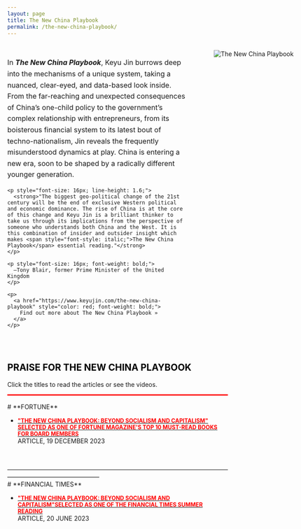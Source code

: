 ```yaml
---
layout: page
title: The New China Playbook
permalink: /the-new-china-playbook/
---
```

<br>
<!-- 开始文本和图片布局的容器 -->
<div class="content-container" style="display: flex; align-items: flex-start; justify-content: flex-start; width: 70vw; margin: 0 auto; flex-direction: row;">

  <!-- 左侧：文本内容 -->
  <div class="text-content" style="flex: 19; padding-right: 30px;">
    <p style="font-size: 16px; line-height: 1.6;">
      In <span style="font-style: italic; font-weight: bold;">The New China Playbook</span>, Keyu Jin burrows deep into the mechanisms of a unique system, taking a nuanced, clear-eyed, and data-based look inside. From the far-reaching and unexpected consequences of China’s one-child policy to the government’s complex relationship with entrepreneurs, from its boisterous financial system to its latest bout of techno-nationalism, Jin reveals the frequently misunderstood dynamics at play. China is entering a new era, soon to be shaped by a radically different younger generation.
    </p>

    <p style="font-size: 16px; line-height: 1.6;">
      <strong>"The biggest geo-political change of the 21st century will be the end of exclusive Western political and economic dominance. The rise of China is at the core of this change and Keyu Jin is a brilliant thinker to take us through its implications from the perspective of someone who understands both China and the West. It is this combination of insider and outsider insight which makes <span style="font-style: italic;">The New China Playbook</span> essential reading."</strong>
    </p>

    <p style="font-size: 16px; font-weight: bold;">
      —Tony Blair, former Prime Minister of the United Kingdom
    </p>

    <p>
      <a href="https://www.keyujin.com/the-new-china-playbook" style="color: red; font-weight: bold;">
        Find out more about The New China Playbook »
      </a>
    </p>
  </div>

  <!-- 右侧：图片 -->
  <div class="image-content" style="flex: 1; padding-left: 30px;">
    <img src="{{ site.baseurl }}/images/the-new-china-playbook.jpg" alt="The New China Playbook" style="max-width: 100%; height: auto; min-width: 200px; max-width: 400px;">
  </div>

</div>

<!-- 响应式样式，确保在小屏幕上图片在上，文字在下 -->
<style>
  /* 默认 PC 端布局：文字在左边，图片在右边 */
  .content-container {
    display: flex;
    flex-direction: row;
    align-items: flex-start;
    justify-content: flex-start;
  }

  /* 小屏幕（如手机端）布局：图片在上，文字在下 */
  @media (max-width: 768px) {
    .content-container {
      flex-direction: column;
      justify-content: center;
      align-items: center;
    }

    /* 调整图片和文字的间距 */
    .text-content {
      padding-right: 0;
      padding-bottom: 20px; /* 让图片和文字间距更大 */
    }

    .image-content {
      padding-left: 0;
    }
  }
</style>
<!-- 结束文本和图片布局的容器 -->
<br>
<br>
<h2 style="font-weight:bold; color:black;">PRAISE FOR THE NEW CHINA PLAYBOOK</h2>

Click the titles to read the articles or see the videos.
<hr style="border: none; height: 3px; background-color: red; margin: 0;" /><br>
# **FORTUNE**

- [<span style="color:red; font-weight:bold; font-size:0.9em;">"THE NEW CHINA PLAYBOOK: BEYOND SOCIALISM AND CAPITALISM" SELECTED AS ONE OF FORTUNE MAGAZINE'S TOP 10 MUST-READ BOOKS FOR BOARD MEMBERS </span>](https://fortune.com/2023/12/19/10-books-every-board-member-should-read/)<br>
ARTICLE, 19 DECEMBER 2023
<br>
<br>
———————————————————————————————————————————————————
<br>
# **FINANCIAL TIMES**

- [<span style="color:red; font-weight:bold; font-size:0.9em;">"THE NEW CHINA PLAYBOOK: BEYOND SOCIALISM AND CAPITALISM"SELECTED AS ONE OF THE FINANCIAL TIMES SUMMER READING</span>](https://www.ft.com/content/f52b45e8-a411-483f-8a4c-e02319f26eee)<br>
ARTICLE, 20 JUNE 2023
<br>
<br>


